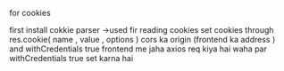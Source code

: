 for cookies

first install cokkie parser ->used fir reading cookies
set cookies through res.cookie( name , value , options )
cors ka origin (frontend ka address ) and withCredentials true
frontend me jaha axios req kiya hai waha par withCredentials true set karna hai

